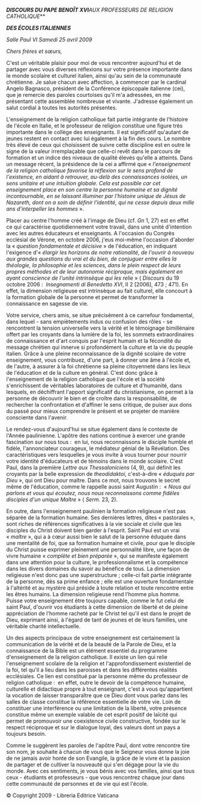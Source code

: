 ***DISCOURS DU PAPE BENOÎT XVI**AUX PROFESSEURS DE RELIGION CATHOLIQUE***

***DES ÉCOLES ITALIENNES***

*Salle Paul VI* *Samedi 25 avril 2009*

*Chers frères et sœurs,*

C'est un véritable plaisir pour moi de vous rencontrer aujourd'hui et de partager avec vous diverses réflexions sur votre présence importante dans le monde scolaire et culturel italien, ainsi qu'au sein de la communauté chrétienne. Je salue chacun avec affection, à commencer par le cardinal Angelo Bagnasco, président de la Conférence épiscopale italienne (cei), que je remercie des paroles courtoises qu'il m'a adressées, en me présentant cette assemblée nombreuse et vivante. J'adresse également un salut cordial à toutes les autorités présentes.

L'enseignement de la religion catholique fait partie intégrante de l'histoire de l'école en Italie, et le professeur de religion constitue une figure très importante dans le collège des enseignants. Il est significatif qu'autant de jeunes restent en contact avec lui également à la fin des cours. Le nombre très élevé de ceux qui choisissent de suivre cette discipline est en outre le signe de la valeur irremplaçable que celle-ci revêt dans le parcours de formation et un indice des niveaux de qualité élevés qu'elle a atteints. Dans un message récent, la présidence de la cei a affirmé que « *l'enseignement de la religion catholique favorise la réflexion sur le sens profond de l'existence, en aidant à retrouver, au-delà des connaissances isolées, un sens unitaire et une intuition globale. Cela est possible car cet enseignement place en son centre la personne humaine et sa dignité incontournable, en se laissant illuminer par l'histoire unique de Jésus de Nazareth, dont on a soin de définir l'identité, qui ne cesse depuis deux mille ans d'interpeller les hommes* ».

Placer au centre l'homme créé à l'image de Dieu (cf. *Gn* 1, 27) est en effet ce qui caractérise quotidiennement votre travail, dans une unité d'intention avec les autres éducateurs et enseignants. A l'occasion du Congrès ecclésial de Vérone, en octobre 2006, j'eus moi-même l'occasion d'aborder la « *question fondamentale et décisive* » de l'éducation, en indiquant l'exigence d'« *élargir les horizons de notre rationalité, de l'ouvrir à nouveau aux grandes questions du vrai et du bien, de conjuguer entre elles la théologie, la philosophie et les sciences, dans le plein respect de leurs propres méthodes et de leur autonomie réciproque, mais également en ayant conscience de l'unité intrinsèque qui les relie* » ( *Discours* du 19 octobre 2006 :  *Insegnamenti di Benedetto XVI*, II 2 [2006], 473 ; 471). En effet, la dimension religieuse est intrinsèque au fait culturel, elle concourt à la formation globale de la personne et permet de transformer la connaissance en sagesse de vie.

Votre service, chers amis, se situe précisément à ce carrefour fondamental, dans lequel - sans empiètements indus ou confusion des rôles - se rencontrent la tension universelle vers la vérité et le témoignage bimillénaire offert par les croyants dans la lumière de la foi, les sommets extraordinaires de connaissance et d'art conquis par l'esprit humain et la fécondité du message chrétien qui innerve si profondément la culture et la vie du peuple italien. Grâce à une pleine reconnaissance de la dignité scolaire de votre enseignement, vous contribuez, d'une part, à donner une âme à l'école et, de l'autre, à assurer à la foi chrétienne sa pleine citoyenneté dans les lieux de l'éducation et de la culture en général. C'est donc grâce à l'enseignement de la religion catholique que l'école et la société s'enrichissent de véritables laboratoires de culture et d'humanité, dans lesquels, en déchiffrant l'apport significatif du christianisme, on permet à la personne de découvrir le bien et de croître dans la responsabilité, de rechercher la confrontation et d'affiner le sens critique, de puiser aux dons du passé pour mieux comprendre le présent et se projeter de manière consciente dans l'avenir.

Le rendez-vous d'aujourd'hui se situe également dans le contexte de l'Année paulinienne. L'apôtre des nations continue à exercer une grande fascination sur nous tous :  en lui, nous reconnaissons le disciple humble et fidèle, l'annonciateur courageux, le médiateur génial de la Révélation. Des caractéristiques vers lesquelles je vous invite à vous tourner pour nourrir votre identité d'éducateurs et de témoins dans le monde scolaire. C'est Paul, dans la première *Lettre aux Thessaloniciens* (4, 9), qui définit les croyants par la belle expression de *theodidaktoi*, c'est-à-dire « *éduqués par Dieu* », qui ont Dieu pour maître. Dans ce mot, nous trouvons le secret même de l'éducation, comme le rappelle aussi saint Augustin :  « *Nous qui parlons et vous qui écoutez, nous nous reconnaissons comme fidèles disciples d'un unique Maître* » ( *Serm.* 23, 2).

En outre, dans l'enseignement paulinien la formation religieuse n'est pas séparée de la formation humaine. Ses dernières lettres, dites « pastorales », sont riches de références significatives à la vie sociale et civile que les disciples du Christ doivent bien garder à l'esprit. Saint Paul est un vrai « *maître* », qui a à cœur aussi bien le salut de la personne éduquée dans une mentalité de foi, que sa formation humaine et civile, pour que le disciple du Christ puisse exprimer pleinement une personnalité libre, une façon de vivre humaine « *complète et bien préparée* », qui se manifeste également dans une attention pour la culture, le professionnalisme et la compétence dans les divers domaines du savoir au bénéfice de tous. La dimension religieuse n'est donc pas une superstructure ; celle-ci fait partie intégrante de la personne, dès sa prime enfance ; elle est une ouverture fondamentale à l'altérité et au mystère qui préside à toute relation et toute rencontre entre les êtres humains. La dimension religieuse rend l'homme plus homme. Puisse votre enseignement être toujours capable, comme le fut celui de saint Paul, d'ouvrir vos étudiants à cette dimension de liberté et de pleine appréciation de l'homme racheté par le Christ tel qu'il est dans le projet de Dieu, exprimant ainsi, à l'égard de tant de jeunes et de leurs familles, une véritable charité intellectuelle.

Un des aspects principaux de votre enseignement est certainement la communication de la vérité et de la beauté de la Parole de Dieu, et la connaissance de la Bible est un élément essentiel du programme d'enseignement de la religion catholique. Il existe un lien qui relie l'enseignement scolaire de la religion et l'approfondissement existentiel de la foi, tel qu'il a lieu dans les paroisses et dans les différentes réalités ecclésiales. Ce lien est constitué par la personne même du professeur de religion catholique :  en effet, outre le devoir de la compétence humaine, culturelle et didactique propre à tout enseignant, c'est à vous qu'appartient la vocation de laisser transparaître que ce Dieu dont vous parlez dans les salles de classe constitue la référence essentielle de votre vie. Loin de constituer une interférence ou une limitation de la liberté, votre présence constitue même un exemple valable de cet esprit positif de laïcité qui permet de promouvoir une coexistence civile constructive, fondée sur le respect réciproque et sur le dialogue loyal, des valeurs dont un pays a toujours besoin.

Comme le suggèrent les paroles de l'apôtre Paul, dont votre rencontre tire son nom, je souhaite à chacun de vous que le Seigneur vous donne la joie de ne jamais avoir honte de son Evangile, la grâce de le vivre et la passion de partager et de cultiver la nouveauté qui s'en dégage pour la vie du monde. Avec ces sentiments, je vous bénis avec vos familles, ainsi que tous ceux - étudiants et professeurs - que vous rencontrez chaque jour dans cette communauté de personnes et de vie qui est l'école.

© Copyright 2009 - Libreria Editrice Vaticana